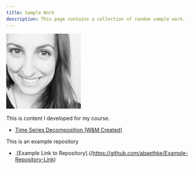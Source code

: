 ```yaml
---
title: Sample Work
description: This page contains a collection of random sample work.
---
```

![My Picture](Amanda.jpg)


This is content I developed for my course.

- [Time Series Decomposition (W&M Created)](./TimeSeries/index.md)

This is an example repository
- .[Example Link to Repository].(/https://github.com/abaethke/Example-Repository-Link)

